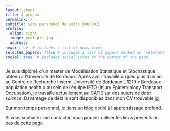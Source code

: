 ```yaml
---
layout: about
title: A propos
permalink: /
subtitle: Site personnel de Loïck BOURDOIS
profile:
  align: right
  image: prof_pic.jpg
  address:
news: true  # includes a list of news items
selected_papers: false # includes a list of papers marked as "selected={true}"
social: true  # includes social icons at the bottom of the page
---
```

  
Je suis diplômé d’un master de Modélisation Statistique et Stochastique obtenu à l’Université de Bordeaux. Après avoir travaillé un peu plus d’un an au Centre de Recherche Inserm-Université de Bordeaux U1219 « Bordeaux population health » au sein de l’équipe IETO (Injury Epidemiology Transport Occupation), je travaille actuellement au [CATIE](http://catie.fr/) sur des sujets de *data science*. Davantage de détails sont disponibles dans mon CV trouvable [ici](https://lbourdois.github.io/assets/pdf/CV_Loick_BOURDOIS.pdf). 

Sur mon temps personnel, je tiens un [blog](https://lbourdois.github.io/blog/) dédié à l'apprentissage profond.   

Si vous souhaitez me contacter, vous pouvez utiliser les liens présents en bas de cette page.
